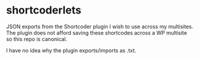 # shortcoderlets
JSON exports from the Shortcoder plugin I wish to use across my multisites. The plugin does not afford saving these shortcodes across a WP multisite so this repo is canonical.

I have no idea why the plugin exports/imports as .txt.